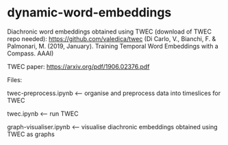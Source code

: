# dynamic-word-embeddings

Diachronic word embeddings obtained using TWEC (download of TWEC repo needed): https://github.com/valedica/twec (Di Carlo, V., Bianchi, F. & Palmonari, M. (2019, January). Training Temporal Word Embeddings with a Compass. AAAI)

TWEC paper: https://arxiv.org/pdf/1906.02376.pdf

Files:

twec-preprocess.ipynb <-- organise and preprocess data into timeslices for TWEC

twec.ipynb <-- run TWEC

graph-visualiser.ipynb <-- visualise diachronic embeddings obtained using TWEC as graphs
